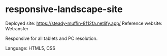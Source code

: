 # responsive-landscape-site

Deployed site: https://steady-muffin-8f12fa.netlify.app/
Reference website: Wetransfer

Responsive for all tablets and PC resolution.

Language: HTML5, CSS
